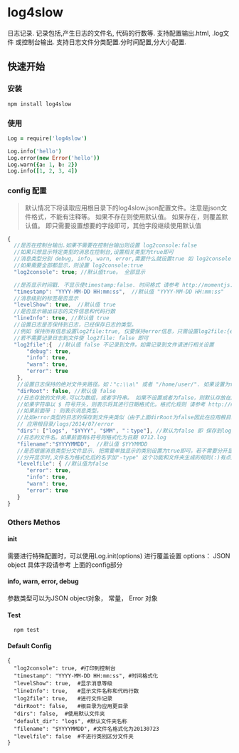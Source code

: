 log4slow
========

日志记录. 记录包括,产生日志的文件名, 代码的行数等. 支持配置输出.html, .log文件  或控制台输出. 支持日志文件分类配置.分时间配置,分大小配置.

## 快速开始

### 安装

```
npm install log4slow
```

### 使用
```coffeescript
Log = require('log4slow')

Log.info('hello')
Log.error(new Error('hello'))
Log.warn({a: 1, b: 2})
Log.info([1, 2, 3, 4])
```
### config 配置

> 默认情况下将读取应用根目录下的log4slow.json配置文件。注意是json文件格式，不能有注释等。
> 如果不存在则使用默认值。
> 如果存在，则覆盖默认值。 即只需要设置想要的字段即可，其他字段继续使用默认值

```js
{
  //是否在控制台输出.如果不需要在控制台输出则设置 log2console:false
  //如果只想显示特定类型的消息在控制台,设置相关类型为true即可
  //消息类型分别 debug, info, warn, error,需要什么就设置true 如 log2console:{error:true}
  //如果需要全部都显示，则设置 log2console:true
  "log2console": true; //默认值true。 全部显示

  //是否显示时间戳. 不显示使timestamp:false. 时间格式 请参考 http://momentjs.com/docs
  "timestamp": "YYYY-MM-DD HH:mm:ss",  //默认值 "YYYY-MM-DD HH:mm:ss"
  //消息级别的标签是否显示
  "levelShow": true,  //默认值 true
  //是否显示输出日志的文件信息和代码行数
  "lineInfo": true, //默认值 true
  //设置日志是否保持到日志，已经保存日志的类型。
  //例如 保持所有信息设置log2file:true, 仅要保持error信息，只需设置log2file:{error:true}即可。
  //若不需要记录日志到文件使 log2file: false 即可
  "log2file":{  //默认值 false 不记录到文件。如需记录到文件请进行相关设置
      "debug": true,
      "info": true,
      "warn": true,
      "error": true
   },
   //设置日志保持的绝对文件夹路径。如："c:\\a\" 或者 "/home/user/". 如果设置为false则默认为应用的根目录
   "dirRoot": false, //默认值 false
   //日志存放的文件夹.可以为数组，或者字符串。 如果不设置或者为false，则默认存放在应用logs目录下 或者 dirRoot目录下
   //如果字符串以 $ 符号开头，则表示将其进行日期格式化。格式化规则 请参考 http://momentjs.com/docs
   //如果前面带 : 则表示消息类型。
   //比如error类型的日志的保存到文件夹类似（由于上面dirRoot为false因此在应用根目录下）：
   // 应用根目录/logs/2014/07/error
   "dirs": ["logs", "$YYYY", "$MM", "：type"], //默认为false 即 保存到logs文件夹下面。 需要log2flie进行了相关设置才生效
   //日志的文件名。如果前面有$符号则格式化为日期 0712.log
   "filename":"$YYYYMMDD",  //默认值 $YYYMMDD
   //是否根据消息类型分文件显示. 把需要单独显示的类别设置为true即可。若不需要分开显示则设置levelfile为false
   //分开显示时,文件名为格式化后的名字加"-type" 这个功能和文件夹生成的规则(:)有点重复 建议同时只使用一个
   "levelfile": { //默认值为false
      "error": true,
      "info": true,
      "warn": true,
      "error": true
   }
}
```

### Others Methos

#### init
  需要进行特殊配置时，可以使用Log.init(options) 进行覆盖设置
  options： JSON object
    具体字段请参考 上面的config部分

#### info, warn, error, debug
 参数类型可以为JSON object对象， 常量， Error 对象

#### Test

```shell
  npm test
```

#### Default Config

```
{
  "log2console": true, #打印到控制台
  "timestamp": "YYYY-MM-DD HH:mm:ss", #时间格式化
  "levelShow": true,  #显示消息等级
  "lineInfo": true,   #显示文件名称和代码行数
  "log2file": true,   #进行文件记录
  "dirRoot": false,   #根目录为应用更目录
  "dirs": false,  #使用默认文件夹
  "default_dir": "logs", #默认文件夹名称
  "filename": "$YYYYMMDD", #文件名格式化为20130723
  "levelfile": false  #不进行类别区分文件夹
}
```